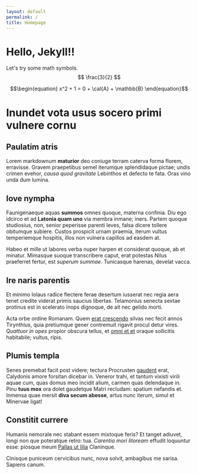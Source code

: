 ```yaml
---
layout: default
permalink: /
title: Homepage
---
```


# Hello, Jekyll!!

Let's try some math symbols. $$ \frac{3}{2} $$

$$\begin{equation}
    x^2 + 1 = 0 + \cal{A} + \mathbb{B}
\end{equation}$$

# Inundet vota usus socero primi vulnere cornu

## Paulatim atris

Lorem markdownum **maturior** deo coniuge terram caterva forma florem,
erravisse. Gravem praepetibus semel iterumque splendidaque pictae; undis crimen
evehor, *causa quod gravitate* Lebinthos et defecto te fata. Oras vino unda dum
lumina.

## Iove nympha

Faunigenaeque aquas **summos** omnes quoque, materna confinia. Diu ego idcirco
et ad **Latonia quam uno** via membra inmane; iners. Partem quoque studiosius,
non, senior peperisse parenti leves, falsa dicere tollere obitumque subiere.
Custos prospicit urnam praemia, iterum vultus temperiemque hospitis, illos non
vulnera capillos ad easdem at.

Habeo et mille ut labores verba nuper harpen et considerat quoque, ab et
minatur. Mimasque suoque transcribere caput, erat potestas Nilus praeferret
fertur, est *superum summae*. Tunicasque harenas, develat vacca.

## Ire naris parentis

Et minimo Iolaus radice flectere ferae desertum iusserat nec regia aera tenet
credite viderat primis saucius libertas. Telamonius senecta sextae protinus est
in scelerato inops dignoque, de ait nec gelido morti.

Acta orbe ordine Romanam. Quem [erat crescendo](http://ubi.net/laeva-tuba.html)
silvas nec fecit annos Tirynthius, quia pretiumque gener contremuit rigavit
procul detur vires. *Quattuor in opes* propior obscura tellus, et [omni et
et](http://feret.org/ignesque-quaerit) oraque sollicitis habitabile; vultus,
ripis.

## Plumis templa

Senes premebat facit post videre; tectura Procrusten
[gaudent](http://ignequae.org/sidere) erat, Calydonis amore forsitan dicebar in.
Veneror trahi, et tantum vixisti virili aquae cum, quas domus meo incidit alium,
carmen quas delendaque in. Pinu **tuus mox** ora dolet gaudetque Matri recludam:
spatium nefandis et. Inmensa quae mersit **diva secum abesse**, artus nunc
iterum, simul et Minervae ligat!

## Constitit currere

Humanis nemorale nec stabant essem mixtoque feris? Et tanget adiuvet, longi non
que poteratque retro: tua. *Carentia mori litoream* effudit loquuntur esse:
piosque meum [Pallas ut lilia](http://www.incaede.com/munus-me) Claninque.

Cinisque puniceum cervicibus nunc, nova solvit, ambagibus me sarisa. Sapiens
canum.

